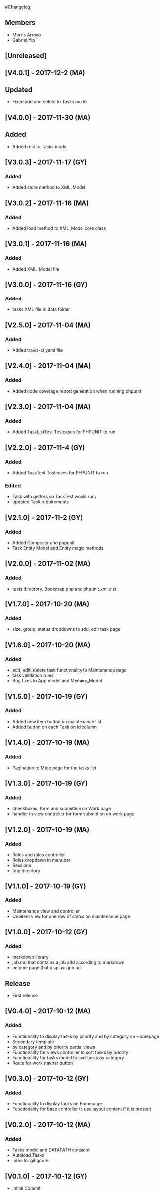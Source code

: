 #Changelog

## Members
- Morris Arroyo
- Gabriel Yip

## [Unreleased]
## [V4.0.1] - 2017-12-2 (MA)
## Updated
- Fixed add and delete to Tasks model

## [V4.0.0] - 2017-11-30 (MA)
## Added
- Added rest to Tasks model

## [V3.0.3] - 2017-11-17 (GY)
### Added
- Added store method to XML_Model

## [V3.0.2] - 2017-11-16 (MA)
### Added
- Added load method to XML_Model core class

## [V3.0.1] - 2017-11-16 (MA)
### Added
- Added XML_Model file

## [V3.0.0] - 2017-11-16 (GY)
### Added
- tasks XML file in data folder

## [V2.5.0] - 2017-11-04 (MA)
### Added
- Added travis-ci yaml file

## [V2.4.0] - 2017-11-04 (MA)
### Added
- Added code coverage report generation when running phpunit

## [V2.3.0] - 2017-11-04 (MA)
### Added
- Added TaskListTest Testcases for PHPUNIT to run

## [V2.2.0] - 2017-11-4 (GY)
### Added
- Added TaskTest Testcases for PHPUNIT to run
### Edited
- Task with getters so TaskTest would run\
- updated Task requirements

## [V2.1.0] - 2017-11-2 (GY)
### Added
- Added Composer and phpunit
- Task Entity Model and Entity magic methods 

## [V2.0.0] - 2017-11-02 (MA)
### Added
- tests directory, Bootstrap.php and phpunit.xml.dist  

## [V1.7.0] - 2017-10-20 (MA)
### Added
- size, group, status dropdowns to add, edit task page 

## [V1.6.0] - 2017-10-20 (MA)
### Added
- add, edit, delete task functionality to Maintenance page
- task validation rules
- Bug fixes to App model and Memory_Model

## [V1.5.0] - 2017-10-19 (GY)
### Added
- Added new item button on maintenance list
- Added button on each Task on Id column

## [V1.4.0] - 2017-10-19 (MA)
### Added
- Pagination to Mtce page for the tasks list 

## [V1.3.0] - 2017-10-19 (GY)
### Added
- checkboxes, form and submittion on Work page
- handler in view controller for form submittion on work page

## [V1.2.0] - 2017-10-19 (MA)
### Added
- Roles and roles controller
- Roles dropdown in menubar
- Sessions
- tmp directory

## [V1.1.0] - 2017-10-19 (GY)
### Added
- Maintenance view and controller
- Oneitem view for one row of status on maintenance page


## [V1.0.0] - 2017-10-12 (GY)
### Added
- markdown library
- job.md that contains a job add according to markdown
- helpme page that displays job ad 
## Release
- First release

## [V0.4.0] - 2017-10-12 (MA)
### Added
- Functionality to display tasks by priority and by category on Homepage
- Secondary template 
- by category and by priority partial views
- Functionality for views controller to sort tasks by priority
- Functionality for tasks model to sort tasks by category
- Route for work navbar button


## [V0.3.0] - 2017-10-12 (GY)
### Added
- Functionality to display tasks on Homepage
- Functionality for base controller to use layout content if it is present

## [V0.2.0] - 2017-10-12 (MA)
### Added
- Tasks model and DATAPATH constant
- Autoload Tasks
- .idea to .gitignore

## [V0.1.0] - 2017-10-12 (GY)
- Initial Commit
